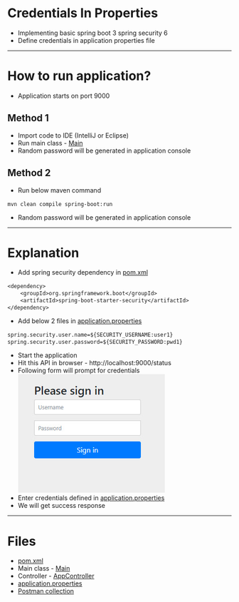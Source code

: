 # Credentials In Properties
* Implementing basic spring boot 3 spring security 6
* Define credentials in application properties file
------
# How to run application?
* Application starts on port 9000

## Method 1
* Import code to IDE (IntelliJ or Eclipse)
* Run main class - [Main](src/main/java/com/java/Main.java)
* Random password will be generated in application console

## Method 2
* Run below maven command
```
mvn clean compile spring-boot:run
```
* Random password will be generated in application console
------
# Explanation
* Add spring security dependency in [pom.xml](pom.xml)
```
<dependency>
    <groupId>org.springframework.boot</groupId>
    <artifactId>spring-boot-starter-security</artifactId>
</dependency>
```
* Add below 2 files in [application.properties](src/main/resources/application.properties)
```
spring.security.user.name=${SECURITY_USERNAME:user1}
spring.security.user.password=${SECURITY_PASSWORD:pwd1}
```
* Start the application
* Hit this API in browser - http://localhost:9000/status
* Following form will prompt for credentials\
![picture](img/001.jpg)
* Enter credentials defined in [application.properties](src/main/resources/application.properties)
* We will get success response
------
# Files
* [pom.xml](pom.xml)
* Main class - [Main](src/main/java/com/java/Main.java)
* Controller - [AppController](src/main/java/com/java/controller/AppController.java)
* [application.properties](src/main/resources/application.properties)
* [Postman collection](postman/credentials-in-properties.postman_collection.json)